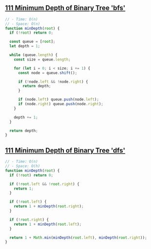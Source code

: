 ## [111 Minimum Depth of Binary Tree 'bfs'](https://leetcode.com/problems/minimum-depth-of-binary-tree/description/)

<!-- notecardId: 1758642865376 -->

```js
// - Time: O(n)
// - Space: O(n)
function minDepth(root) {
  if (!root) return 0;

  const queue = [root];
  let depth = 1;

  while (queue.length) {
    const size = queue.length;

    for (let i = 0; i < size; i += 1) {
      const node = queue.shift();

      if (!node.left && !node.right) {
        return depth;
      }

      if (node.left) queue.push(node.left);
      if (node.right) queue.push(node.right);
    }

    depth += 1;
  }

  return depth;
}
```

## [111 Minimum Depth of Binary Tree 'dfs'](https://leetcode.com/problems/minimum-depth-of-binary-tree/description/)

<!-- notecardId: 1758642865378 -->

```js
// - Time: O(n)
// - Space: O(h)
function minDepth(root) {
  if (!root) return 0;

  if (!root.left && !root.right) {
    return 1;
  }

  if (!root.left) {
    return 1 + minDepth(root.right);
  }

  if (!root.right) {
    return 1 + minDepth(root.left);
  }

  return 1 + Math.min(minDepth(root.left), minDepth(root.right));
}
```
